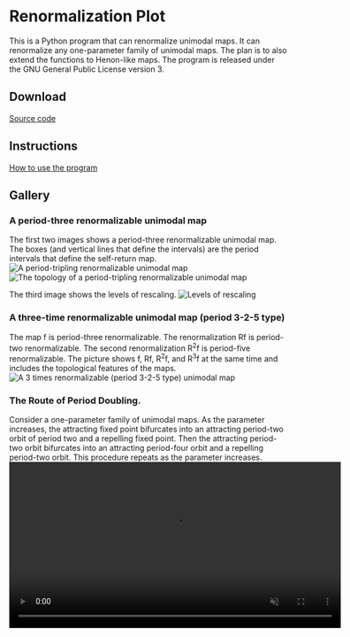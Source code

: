 # Renormalization Plot

This is a Python program that can renormalize unimodal maps. 
It can renormalize any one-parameter family of unimodal maps.
The plan is to also extend the functions to Henon-like maps. 
The program is released under the GNU General Public License version 3.

## Download

[Source code](https://github.com/dsoutw/RenormalizationPlot/releases)

## Instructions

[How to use the program](https://github.com/dsoutw/RenormalizationPlot/blob/master/README.md)

## Gallery

### A period-three renormalizable unimodal map
The first two images shows a period-three renormalizable unimodal map.
The boxes (and vertical lines that define the intervals) are the period intervals that define the self-return map.  
![A period-tripling renormalizable unimodal map](/res/Gallery1.png)
![The topology of a period-tripling renormalizable unimodal map](/res/Gallery2.png)

The third image shows the levels of rescaling.
![Levels of rescaling](/res/Gallery3.png)

### A three-time renormalizable unimodal map (period 3-2-5 type)
The map f is period-three renormalizable. The renormalization Rf is period-two renormalizable. The second renormalization R<sup>2</sup>f is period-five renormalizable.
The picture shows f, Rf, R<sup>2</sup>f, and R<sup>3</sup>f at the same time and includes the topological features of the maps.
![A 3 times renormalizable (period 3-2-5 type) unimodal map](/res/Gallery4.png)

### The Route of Period Doubling.
Consider a one-parameter family of unimodal maps. 
As the parameter increases, the attracting fixed point bifurcates into an attracting period-two orbit of period two and a repelling fixed point. 
Then the attracting period-two orbit bifurcates into an attracting period-four orbit and a repelling period-two orbit.
This procedure repeats as the parameter increases.
<video muted controls width="600">
    <source src="res/PeriodDoubling.mp4" type="video/mp4">
</video>
